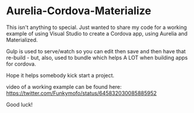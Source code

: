 # Aurelia-Cordova-Materialize

This isn't anything to special. Just wanted to share my code for a working example of using Visual Studio to create a Cordova app, using Aurelia and Materialized. 


Gulp is used to serve/watch so you can edit then save and then have that re-build - but, also, used to bundle which helps A LOT when building apps for cordova. 

Hope it helps somebody kick start a project.

video of a working example can be found here:
https://twitter.com/Funkymofo/status/645832030085885952

Good luck!
